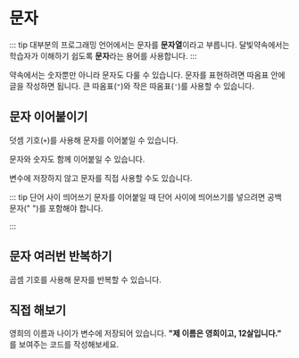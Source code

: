 # 문자

::: tip
대부분의 프로그래밍 언어에서는 문자를 **문자열**이라고 부릅니다. 달빛약속에서는 학습자가 이해하기 쉽도록 **문자**라는 용어를 사용합니다.
:::

약속에서는 숫자뿐만 아니라 문자도 다룰 수 있습니다. 문자를 표현하려면 따옴표 안에 글을 작성하면 됩니다. 큰 따옴표(`"`)와 작은 따옴표(`'`)를 사용할 수 있습니다.

<code-runner code='"안녕, 나는 문자!" 보여주기' />

## 문자 이어붙이기

덧셈 기호(`+`)를 사용해 문자를 이어붙일 수 있습니다.

<code-runner code='태블릿_제조사 = "애플"
태블릿_이름 = "아이패드"
태블릿_종류 = "프로"
태블릿_제조사 + 태블릿_이름 + 태블릿_종류 보여주기' />

문자와 숫자도 함께 이어붙일 수 있습니다.

<code-runner code='태블릿_이름 = "아이패드"
태블릿_모델 = 7
태블릿_종류 = "프로"
태블릿_이름 + 태블릿_모델 + 태블릿_종류 보여주기' />

변수에 저장하지 않고 문자를 직접 사용할 수도 있습니다.

<code-runner code='"애플" + "아이패드" + 7 + "프로" 보여주기' />

::: tip 단어 사이 띄어쓰기
문자를 이어붙일 때 단어 사이에 띄어쓰기를 넣으려면 공백 문자(" ")를 포함해야 합니다.

<code-runner code='태블릿_이름 = "아이패드"
태블릿_종류 = "프로"
태블릿_이름 + " " + 태블릿_종류 보여주기' />
:::

## 문자 여러번 반복하기

곱셈 기호를 사용해 문자를 반복할 수 있습니다.

<code-runner code='"안녕 " * 3 보여주기' />

## 직접 해보기

영희의 이름과 나이가 변수에 저장되어 있습니다. **"제 이름은 영희이고, 12살입니다."** 를 보여주는 코드를 작성해보세요.

<code-runner :challenge='{
    output: "제 이름은 영희이고, 12살입니다.",
    answerCode: `이름 = "영희"
나이 = 12
소개 = "제 이름은 " + 이름 + "이고, " + 나이 + "살입니다."
소개 보여주기`
}' code="이름 = '영희'
나이 = 12"/>
